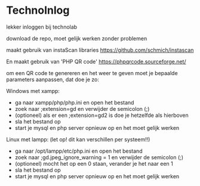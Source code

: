 # TechnoInlog
lekker inloggen bij technolab

download de repo, moet gelijk werken zonder problemen

maakt gebruik van instaScan libraries
https://github.com/schmich/instascan

En maakt gebruik van 'PHP QR code'
https://phpqrcode.sourceforge.net/

om een QR code te genereren en het weer te geven moet je bepaalde parameters aanpassen, dat doe je zo:

Windows met xampp:
- ga naar xampp/php/php.ini en open het bestand
- zoek naar ;extension=gd en verwijder de semicolon (;)
- (optioneel) als er een ;extension=gd2 is doe je hetzelfde als hierboven
- sla het bestand op
- start je mysql en php server opnieuw op en het moet gelijk werken

Linux met lampp: (let op! dit kan verschillen per systeem!!)
- ga naar /opt/lampp/etc/php.ini en open het bestand
- zoek naar ;gd.jpeg_ignore_warning = 1 en verwijder de semicolon (;)
- (optioneel) mocht het op een 0 staan, verander je het naar een 1
- sla het bestand op
- start je mysql en php server opnieuw op en het moet gelijk werken
